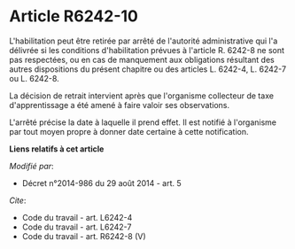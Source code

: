 # Article R6242-10

L'habilitation peut être retirée par arrêté de l'autorité administrative qui l'a délivrée si les conditions d'habilitation
prévues à l'article R. 6242-8 ne sont pas respectées, ou en cas de manquement aux obligations résultant des autres
dispositions du présent chapitre ou des articles L. 6242-4, L. 6242-7 ou L. 6242-8. 

La décision de retrait intervient après que l'organisme collecteur de taxe d'apprentissage a été amené à faire valoir ses
observations. 

L'arrêté précise la date à laquelle il prend effet. Il est notifié à l'organisme par tout moyen propre à donner date certaine
à cette notification.

**Liens relatifs à cet article**

_Modifié par_:

  - Décret n°2014-986 du 29 août 2014 - art. 5

_Cite_:

  - Code du travail - art. L6242-4
  - Code du travail - art. L6242-7
  - Code du travail - art. R6242-8 (V)
